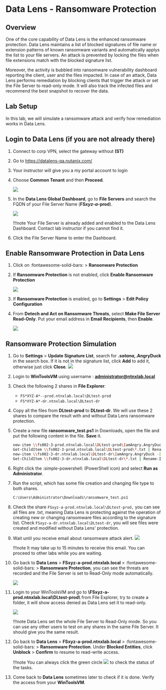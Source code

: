 # Data Lens - Ransomware Protection

## Overview
One of the core capability of Data Lens is the enhanced ransomware protection. Data Lens maintains a list of blocked signatures of file name or extension patterns of known ransomware variants and automatically applys the list to
your file servers. An attack is prevented by locking the files
when file extensions match with the blocked signature list.

Moreover, the activity is bubbled into ransomware vulnerability dashboard reporting the client, user and the files impacted. In case of an attack, Data Lens performs remediation by blocking clients that trigger the attack or set the File Server to read-only mode. It will also track the infected files and recommend the best snapshot to recover the data.

## Lab Setup

In this lab, we will simulate a ransomware attack and verify how remediation works in Data Lens. 

## Login to Data Lens (if you are not already there)

1. Connect to corp VPN, select the gateway without **(ST)**
   
2. Go to https://datalens-qa.nutanix.com/ 
   
3. Your instructor will give you a my portal account to login
   
4. Choose **Common Tenant** and then **Proceed**.
   
    ![](images/dl1.png)

5. In the **Data Lens Global Dashboard**, go to **File Servers** and search the FQDN of your File Server Name (**FS*xyz*-*a*-prod**).

    ![](images/dl2.png)

    !!!note 
           Your File Server is already added and enabled to the Data Lens Dashboard. Contact lab instructor if you cannot find it.


6. Click the File Server Name to enter the Dashboard.

## Enable Ransomware Protection in Data Lens

1. Click on :fontawesome-solid-bars: > **Ransonware Protection**

2. If **Ransomware Protection** is not enabled, click **Enable Ransomware Protection**
   
   ![](images/dl3.png)

3. If **Ransomware Protection** is enabled, go to **Settings** > **Edit Policy Configuration**

4.  From **Detech and Act on Ransomware Threats**, select **Make File Server Read-Only**. Put your email address in **Email Recipients**, then **Enable**.
      
    ![](images/dl4.png)

## Ransomware Protection Simulation

1.    Go to **Settings** > **Update Signature List**, search for ****.satana*,*.AngryDuck** in the search box. If it is not in the signature list, click **Add** to add it, otherwise just click **Close**.
            ![](images/dl5.png)

2.    Login to **WinToolsVM** using username : **administrator@ntnxlab.local**

3.    Check the following 2 shares in **File Explorer**:

      - ``FS*XYZ-A*--prod.ntnxlab.local\DLtest-prod``
      - ``FS*XYZ-A*-dr.ntnxlab.local\DLtest-dr``

4.    Copy all the files from **DLtest-prod** to **DLtest-dr**. We will use these 2 shares to compare the result with and without Data Lens ransomware protection.

5.    Create a new file **ransomware_test.ps1** in Downloads, open the file and put the following content in the file. **Save** it.
      ```bash
      new-item \\fs002-3-prod.ntnxlab.local\DLtest-prod\IamAngry.AngryDuck -ItemType file
      Get-ChildItem \\fs002-3-prod.ntnxlab.local\DLtest-prod\*.txt | Rename-Item -NewName { $_.Name -replace '.txt','.satana' }
      new-item \\fs002-3-dr.ntnxlab.local\DLtest-dr\IamAngry.AngryDuck -ItemType file
      Get-ChildItem \\fs002-3-dr.ntnxlab.local\DLtest-dr\*.txt | Rename-Item -NewName { $_.Name -replace '.txt','.satana' }
      ```

6. Right click the :simple-powershell: (PowerShell icon) and select **Run as Administrator**.

7. Run the script, which has some file creation and changing file type to both shares.

    ```bash
    C:\Users\Administrator\Downloads\ransomware_test.ps1
    ```

8.   Check the share ``FSxyz-a-prod.ntnxlab.local\DLtest-prod,`` you can see all files are .txt, meaning Data Lens is protecting against the operation of creating new or changing ransomware files according to the signature list. Check ``FSxyz-a-dr.ntnxlab.local\DLtest-dr``, you will see files were created and modified without Data Lens' protection.

9.  Wait until you receive email about ransomware attack alert.
            ![](images/dl8.png)

    !!!note
            It may take up to 15 minutes to receive this email. You can proceed to other labs while you are waiting.

10. Go back to **Data Lens** > **FSxyz-a-prod.ntnxlab.local** > :fontawesome-solid-bars: > **Ransomware Protection**, you can see the threats are recorded and the File Server is set to Read-Only mode automatically.
   
      ![](images/dl9.png)

11. Login to your WinToolsVM and go to **\\FSxyz-a-prod.ntnxlab.local\DLtest-prod\\** from File Explorer, try to create a folder, it will show access denied as Data Lens set it to read-only.
    
    ![](images/dl10.png)
    
    !!!note
           Data Lens set the whole File Server to Read-Only mode. So you can use any other users to test on any shares in the same File Server. It should give you the same result.


11. Go back to **Data Lens** > **FSxyz-a-prod.ntnxlab.local** > :fontawesome-solid-bars: > **Ransomware Protection**. Under **Blocked Entities**, click **Unblock** > **Confirm** to resume to read-write access.

      !!!note
            You can always click the green circle ![](images/greencircle.png) to check the status of the tasks.

12.   Come back to **Data Lens** sometimes later to check if it is done. Verify the access from your **WinToolsVM**.
